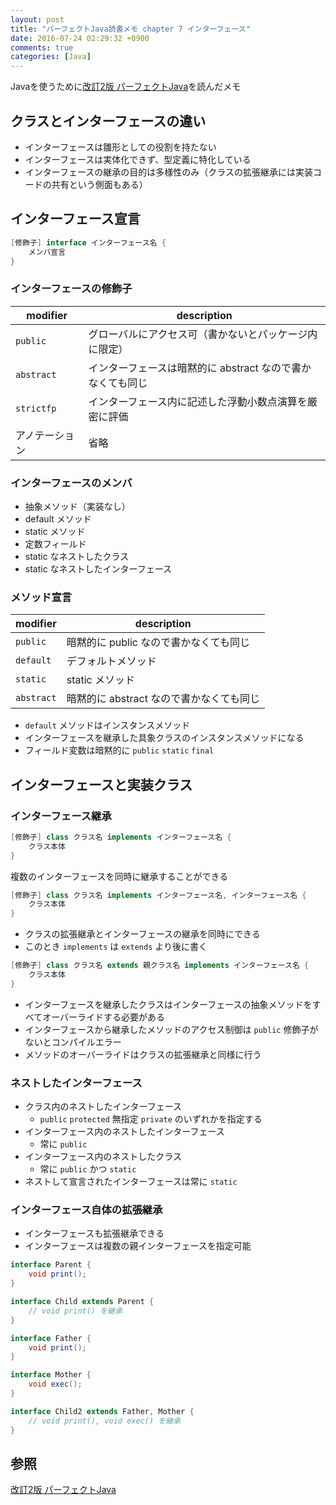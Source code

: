 ```yaml
---
layout: post
title: "パーフェクトJava読書メモ chapter 7 インターフェース"
date: 2016-07-24 02:29:32 +0900
comments: true
categories: [Java]
---
```


Javaを使うために[改訂2版 パーフェクトJava](http://www.amazon.co.jp/gp/product/4774166855/ref=as_li_ss_tl?ie=UTF8&camp=247&creative=7399&creativeASIN=4774166855&linkCode=as2&tag=sojiro14-22)を読んだメモ

## クラスとインターフェースの違い
* インターフェースは雛形としての役割を持たない
* インターフェースは実体化できず、型定義に特化している
* インターフェースの継承の目的は多様性のみ（クラスの拡張継承には実装コードの共有という側面もある）

## インターフェース宣言
```java
[修飾子] interface インターフェース名 {
    メンバ宣言
}
```

### インターフェースの修飾子
| modifier | description |
| -------- | ----------- |
| `public` | グローバルにアクセス可（書かないとパッケージ内に限定） |
| `abstract` | インターフェースは暗黙的に abstract なので書かなくても同じ |
| `strictfp` | インターフェース内に記述した浮動小数点演算を厳密に評価 |
| アノテーション | 省略 |

### インターフェースのメンバ
* 抽象メソッド（実装なし）
* default メソッド
* static メソッド
* 定数フィールド
* static なネストしたクラス
* static なネストしたインターフェース

### メソッド宣言
| modifier | description |
| -------- | ----------- |
| `public` | 暗黙的に public なので書かなくても同じ|
| `default` | デフォルトメソッド |
| `static` | static メソッド |
| `abstract` | 暗黙的に abstract なので書かなくても同じ |

* `default` メソッドはインスタンスメソッド
* インターフェースを継承した具象クラスのインスタンスメソッドになる
* フィールド変数は暗黙的に `public` `static` `final`

## インターフェースと実装クラス
### インターフェース継承
```java
[修飾子] class クラス名 implements インターフェース名 {
    クラス本体
}
```

複数のインターフェースを同時に継承することができる

```java
[修飾子] class クラス名 implements インターフェース名, インターフェース名 {
    クラス本体
}
```

* クラスの拡張継承とインターフェースの継承を同時にできる
* このとき `implements` は `extends` より後に書く

```java
[修飾子] class クラス名 extends 親クラス名 implements インターフェース名 {
    クラス本体
}
```

* インターフェースを継承したクラスはインターフェースの抽象メソッドをすべてオーバーライドする必要がある
* インターフェースから継承したメソッドのアクセス制御は `public` 修飾子がないとコンパイルエラー
* メソッドのオーバーライドはクラスの拡張継承と同様に行う

### ネストしたインターフェース
* クラス内のネストしたインターフェース
    * `public` `protected` 無指定 `private` のいずれかを指定する
* インターフェース内のネストしたインターフェース
    * 常に `public`
* インターフェース内のネストしたクラス
    * 常に `public` かつ `static`
* ネストして宣言されたインターフェースは常に `static`

### インターフェース自体の拡張継承
* インターフェースも拡張継承できる
* インターフェースは複数の親インターフェースを指定可能

```java
interface Parent {
    void print();
}

interface Child extends Parent {
    // void print() を継承
}

interface Father {
    void print();
}

interface Mother {
    void exec();
}

interface Child2 extends Father, Mother {
    // void print(), void exec() を継承
}
```

## 参照
[改訂2版 パーフェクトJava](http://www.amazon.co.jp/gp/product/4774166855/ref=as_li_ss_tl?ie=UTF8&camp=247&creative=7399&creativeASIN=4774166855&linkCode=as2&tag=sojiro14-22)
